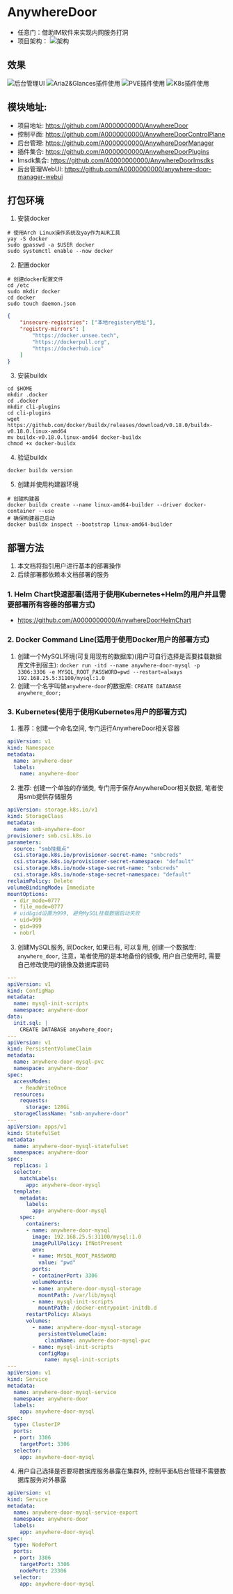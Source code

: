 # AnywhereDoor
* 任意门：借助IM软件来实现内网服务打洞
* 项目架构：
![架构](architecture.png)

## 效果
![后台管理UI](webui.jpg)
![Aria2&Glances插件使用](aria2&glances.jpg)
![PVE插件使用](pve.jpg)
![K8s插件使用](k8s.jpg)

## 模块地址:
* 项目地址: https://github.com/A0000000000/AnywhereDoor
* 控制平面: https://github.com/A0000000000/AnywhereDoorControlPlane
* 后台管理: https://github.com/A0000000000/AnywhereDoorManager
* 插件集合: https://github.com/A0000000000/AnywhereDoorPlugins
* Imsdk集合: https://github.com/A0000000000/AnywhereDoorImsdks
* 后台管理WebUI: https://github.com/A0000000000/anywhere-door-manager-webui

## 打包环境
1. 安装docker
```shell
# 使用Arch Linux操作系统及yay作为AUR工具
yay -S docker
sudo gpasswd -a $USER docker
sudo systemctl enable --now docker
```

2. 配置docker
```shell
# 创建docker配置文件
cd /etc
sudo mkdir docker
cd docker
sudo touch daemon.json
```
```json
{
    "insecure-registries": ["本地registery地址"],
    "registry-mirrors": [
	    "https://docker.unsee.tech",
	    "https://dockerpull.org",
	    "https://dockerhub.icu"
    ]
}
```

3. 安装buildx
```shell
cd $HOME
mkdir .docker
cd .docker
mkdir cli-plugins
cd cli-plugins
wget https://github.com/docker/buildx/releases/download/v0.18.0/buildx-v0.18.0.linux-amd64
mv buildx-v0.18.0.linux-amd64 docker-buildx
chmod +x docker-buildx
```

4. 验证buildx
```shell
docker buildx version
```

5. 创建并使用构建器环境
```shell
# 创建构建器
docker buildx create --name linux-amd64-builder --driver docker-container --use
# 确保构建器已启动
docker buildx inspect --bootstrap linux-amd64-builder
```


## 部署方法
1. 本文档将指引用户进行基本的部署操作
2. 后续部署都依赖本文档部署的服务

### 1. Helm Chart快速部署(适用于使用Kubernetes+Helm的用户并且需要部署所有容器的部署方式)
* https://github.com/A0000000000/AnywhereDoorHelmChart


### 2. Docker Command Line(适用于使用Docker用户的部署方式)
1. 创建一个MySQL环境(可复用现有的数据库)(用户可自行选择是否要挂载数据库文件到宿主): `docker run -itd --name anywhere-door-mysql -p 3306:3306 -e MYSQL_ROOT_PASSWORD=pwd --restart=always 192.168.25.5:31100/mysql:1.0`
2. 创建一个名字叫做`anywhere-door`的数据库: `CREATE DATABASE anywhere_door;`


### 3. Kubernetes(使用于使用Kubernetes用户的部署方式)
1. 推荐：创建一个命名空间, 专门运行AnywhereDoor相关容器
```yaml
apiVersion: v1
kind: Namespace
metadata:
  name: anywhere-door
  labels:
    name: anywhere-door
```
2. 推荐: 创建一个单独的存储类, 专门用于保存AnywhereDoor相关数据, 笔者使用smb提供存储服务
```yaml
apiVersion: storage.k8s.io/v1
kind: StorageClass
metadata:
  name: smb-anywhere-door
provisioner: smb.csi.k8s.io
parameters:
  source: "smb挂载点"
  csi.storage.k8s.io/provisioner-secret-name: "smbcreds"
  csi.storage.k8s.io/provisioner-secret-namespace: "default"
  csi.storage.k8s.io/node-stage-secret-name: "smbcreds"
  csi.storage.k8s.io/node-stage-secret-namespace: "default"
reclaimPolicy: Delete
volumeBindingMode: Immediate
mountOptions:
  - dir_mode=0777
  - file_mode=0777
  # uid&gid设置为999, 避免MySQL挂载数据启动失败
  - uid=999
  - gid=999
  - nobrl
```
3. 创建MySQL服务, 同Docker, 如果已有, 可以复用, 创建一个数据库: `anywhere_door`, 注意，笔者使用的是本地备份的镜像, 用户自己使用时, 需要自己修改使用的镜像及数据库密码
```yaml
---
apiVersion: v1
kind: ConfigMap
metadata:
  name: mysql-init-scripts
  namespace: anywhere-door
data:
  init.sql: |
    CREATE DATABASE anywhere_door;
---
apiVersion: v1
kind: PersistentVolumeClaim
metadata:
  name: anywhere-door-mysql-pvc
  namespace: anywhere-door
spec:
  accessModes:
    - ReadWriteOnce
  resources:
    requests:
      storage: 128Gi
  storageClassName: "smb-anywhere-door"
---
apiVersion: apps/v1
kind: StatefulSet
metadata:
  name: anywhere-door-mysql-statefulset
  namespace: anywhere-door
spec:
  replicas: 1
  selector:
    matchLabels:
      app: anywhere-door-mysql
  template:
    metadata:
      labels:
        app: anywhere-door-mysql
    spec:
      containers:
      - name: anywhere-door-mysql
        image: 192.168.25.5:31100/mysql:1.0
        imagePullPolicy: IfNotPresent
        env:
        - name: MYSQL_ROOT_PASSWORD
          value: "pwd"
        ports:
        - containerPort: 3306
        volumeMounts:
        - name: anywhere-door-mysql-storage
          mountPath: /var/lib/mysql
        - name: mysql-init-scripts
          mountPath: /docker-entrypoint-initdb.d
      restartPolicy: Always
      volumes:
        - name: anywhere-door-mysql-storage
          persistentVolumeClaim:
            claimName: anywhere-door-mysql-pvc
        - name: mysql-init-scripts
          configMap:
            name: mysql-init-scripts
---
apiVersion: v1
kind: Service
metadata:
  name: anywhere-door-mysql-service
  namespace: anywhere-door
  labels:
    app: anywhere-door-mysql
spec:
  type: ClusterIP
  ports:
  - port: 3306
    targetPort: 3306
  selector:
    app: anywhere-door-mysql
```
4. 用户自己选择是否要将数据库服务暴露在集群外, 控制平面&后台管理不需要数据库服务对外暴露
```yaml
apiVersion: v1
kind: Service
metadata:
  name: anywhere-door-mysql-service-export
  namespace: anywhere-door
  labels:
    app: anywhere-door-mysql
spec:
  type: NodePort
  ports:
  - port: 3306
    targetPort: 3306
    nodePort: 23306
  selector:
    app: anywhere-door-mysql
```
